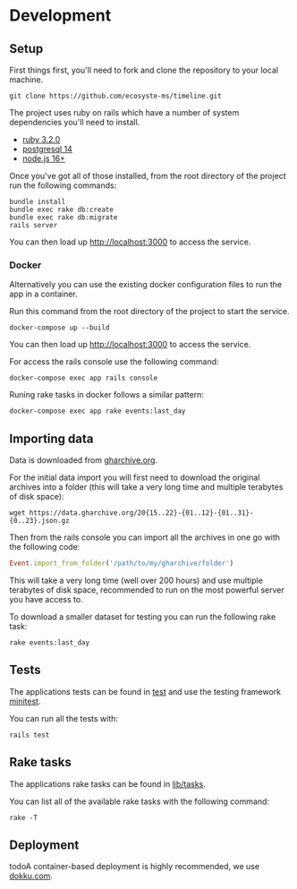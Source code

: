 # Development

## Setup

First things first, you'll need to fork and clone the repository to your local machine.

`git clone https://github.com/ecosyste-ms/timeline.git`

The project uses ruby on rails which have a number of system dependencies you'll need to install. 

- [ruby 3.2.0](https://www.ruby-lang.org/en/documentation/installation/)
- [postgresql 14](https://www.postgresql.org/download/)
- [node.js 16+](https://nodejs.org/en/download/)

Once you've got all of those installed, from the root directory of the project run the following commands:

```
bundle install
bundle exec rake db:create
bundle exec rake db:migrate
rails server
```

You can then load up [http://localhost:3000](http://localhost:3000) to access the service.

### Docker

Alternatively you can use the existing docker configuration files to run the app in a container.

Run this command from the root directory of the project to start the service.

`docker-compose up --build`

You can then load up [http://localhost:3000](http://localhost:3000) to access the service.

For access the rails console use the following command:

`docker-compose exec app rails console`

Runing rake tasks in docker follows a similar pattern:

`docker-compose exec app rake events:last_day`

## Importing data

Data is downloaded from [gharchive.org](https://www.gharchive.org/).

For the initial data import you will first need to download the original archives into a folder (this will take a very long time and multiple terabytes of disk space):

`wget https://data.gharchive.org/20{15..22}-{01..12}-{01..31}-{0..23}.json.gz`

Then from the rails console you can import all the archives in one go with the following code:

```ruby
Event.import_from_folder('/path/to/my/gharchive/folder')
```

This will take a very long time (well over 200 hours) and use multiple terabytes of disk space, recommended to run on the most powerful server you have access to.

To download a smaller dataset for testing you can run the following rake task:

`rake events:last_day`

## Tests

The applications tests can be found in [test](test) and use the testing framework [minitest](https://github.com/minitest/minitest).

You can run all the tests with:

`rails test`

## Rake tasks

The applications rake tasks can be found in [lib/tasks](lib/tasks).

You can list all of the available rake tasks with the following command:

`rake -T`

## Deployment

todoA container-based deployment is highly recommended, we use [dokku.com](https://dokku.com/).